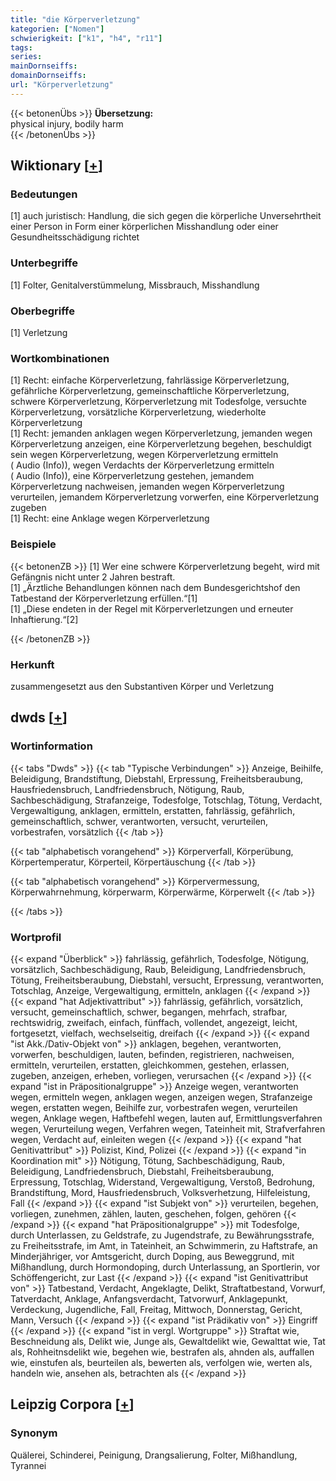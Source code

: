 ```yaml
---
title: "die Körperverletzung"
kategorien: ["Nomen"]
schwierigkeit: ["k1", "h4", "r11"]
tags:
series:
mainDornseiffs:
domainDornseiffs:
url: "Körperverletzung"
---
```


{{< betonenÜbs >}}
**Übersetzung:**  
physical injury, bodily harm  
{{< /betonenÜbs >}}

## Wiktionary [[+](https://de.wiktionary.org/wiki/Körperverletzung)]

### Bedeutungen
[1] auch juristisch: Handlung, die sich gegen die körperliche Unversehrtheit einer Person in Form einer körperlichen Misshandlung oder einer Gesundheitsschädigung richtet  

### Unterbegriffe
[1] Folter, Genitalverstümmelung, Missbrauch, Misshandlung  

### Oberbegriffe
[1] Verletzung  

### Wortkombinationen
[1] Recht: einfache Körperverletzung, fahrlässige Körperverletzung, gefährliche Körperverletzung, gemeinschaftliche Körperverletzung, schwere Körperverletzung, Körperverletzung mit Todesfolge, versuchte Körperverletzung, vorsätzliche Körperverletzung, wiederholte Körperverletzung  
[1] Recht: jemanden anklagen wegen Körperverletzung, jemanden wegen Körperverletzung anzeigen, eine Körperverletzung begehen, beschuldigt sein wegen Körperverletzung, wegen Körperverletzung ermitteln ( Audio (Info)), wegen Verdachts der Körperverletzung ermitteln ( Audio (Info)), eine Körperverletzung gestehen, jemandem Körperverletzung nachweisen, jemanden wegen Körperverletzung verurteilen, jemandem Körperverletzung vorwerfen, eine Körperverletzung zugeben  
[1] Recht: eine Anklage wegen Körperverletzung  

### Beispiele
{{< betonenZB >}}
[1] Wer eine schwere Körperverletzung begeht, wird mit Gefängnis nicht unter 2 Jahren bestraft.  
[1] „Ärztliche Behandlungen können nach dem Bundesgerichtshof den Tatbestand der Körperverletzung erfüllen.“[1]  
[1] „Diese endeten in der Regel mit Körperverletzungen und erneuter Inhaftierung.“[2]  

{{< /betonenZB >}}
### Herkunft
zusammengesetzt aus den Substantiven Körper und Verletzung  



## dwds [[+](https://www.dwds.de/wb/Körperverletzung)]

### Wortinformation
{{< tabs "Dwds" >}}
{{< tab "Typische Verbindungen" >}}
Anzeige, Beihilfe, Beleidigung, Brandstiftung, Diebstahl, Erpressung, Freiheitsberaubung, Hausfriedensbruch, Landfriedensbruch, Nötigung, Raub, Sachbeschädigung, Strafanzeige, Todesfolge, Totschlag, Tötung, Verdacht, Vergewaltigung, anklagen, ermitteln, erstatten, fahrlässig, gefährlich, gemeinschaftlich, schwer, verantworten, versucht, verurteilen, vorbestrafen, vorsätzlich
{{< /tab >}}

{{< tab "alphabetisch vorangehend" >}}
Körperverfall, Körperübung, Körpertemperatur, Körperteil, Körpertäuschung
{{< /tab >}}

{{< tab "alphabetisch vorangehend" >}}
Körpervermessung, Körperwahrnehmung, körperwarm, Körperwärme, Körperwelt
{{< /tab >}}

{{< /tabs >}}

### Wortprofil
{{< expand "Überblick" >}} fahrlässig, gefährlich, Todesfolge, Nötigung, vorsätzlich, Sachbeschädigung, Raub, Beleidigung, Landfriedensbruch, Tötung, Freiheitsberaubung, Diebstahl, versucht, Erpressung, verantworten, Totschlag, Anzeige, Vergewaltigung, ermitteln, anklagen {{< /expand >}}
{{< expand "hat Adjektivattribut" >}} fahrlässig, gefährlich, vorsätzlich, versucht, gemeinschaftlich, schwer, begangen, mehrfach, strafbar, rechtswidrig, zweifach, einfach, fünffach, vollendet, angezeigt, leicht, fortgesetzt, vielfach, wechselseitig, dreifach {{< /expand >}}
{{< expand "ist Akk./Dativ-Objekt von" >}} anklagen, begehen, verantworten, vorwerfen, beschuldigen, lauten, befinden, registrieren, nachweisen, ermitteln, verurteilen, erstatten, gleichkommen, gestehen, erlassen, zugeben, anzeigen, erheben, vorliegen, verursachen {{< /expand >}}
{{< expand "ist in Präpositionalgruppe" >}} Anzeige wegen, verantworten wegen, ermitteln wegen, anklagen wegen, anzeigen wegen, Strafanzeige wegen, erstatten wegen, Beihilfe zur, vorbestrafen wegen, verurteilen wegen, Anklage wegen, Haftbefehl wegen, lauten auf, Ermittlungsverfahren wegen, Verurteilung wegen, Verfahren wegen, Tateinheit mit, Strafverfahren wegen, Verdacht auf, einleiten wegen {{< /expand >}}
{{< expand "hat Genitivattribut" >}} Polizist, Kind, Polizei {{< /expand >}}
{{< expand "in Koordination mit" >}} Nötigung, Tötung, Sachbeschädigung, Raub, Beleidigung, Landfriedensbruch, Diebstahl, Freiheitsberaubung, Erpressung, Totschlag, Widerstand, Vergewaltigung, Verstoß, Bedrohung, Brandstiftung, Mord, Hausfriedensbruch, Volksverhetzung, Hilfeleistung, Fall {{< /expand >}}
{{< expand "ist Subjekt von" >}} verurteilen, begehen, vorliegen, zunehmen, zählen, lauten, geschehen, folgen, gehören {{< /expand >}}
{{< expand "hat Präpositionalgruppe" >}} mit Todesfolge, durch Unterlassen, zu Geldstrafe, zu Jugendstrafe, zu Bewährungsstrafe, zu Freiheitsstrafe, im Amt, in Tateinheit, an Schwimmerin, zu Haftstrafe, an Minderjähriger, vor Amtsgericht, durch Doping, aus Beweggrund, mit Mißhandlung, durch Hormondoping, durch Unterlassung, an Sportlerin, vor Schöffengericht, zur Last {{< /expand >}}
{{< expand "ist Genitivattribut von" >}} Tatbestand, Verdacht, Angeklagte, Delikt, Straftatbestand, Vorwurf, Tatverdacht, Anklage, Anfangsverdacht, Tatvorwurf, Anklagepunkt, Verdeckung, Jugendliche, Fall, Freitag, Mittwoch, Donnerstag, Gericht, Mann, Versuch {{< /expand >}}
{{< expand "ist Prädikativ von" >}} Eingriff {{< /expand >}}
{{< expand "ist in vergl. Wortgruppe" >}} Straftat wie, Beschneidung als, Delikt wie, Junge als, Gewaltdelikt wie, Gewalttat wie, Tat als, Rohheitnsdelikt wie, begehen wie, bestrafen als, ahnden als, auffallen wie, einstufen als, beurteilen als, bewerten als, verfolgen wie, werten als, handeln wie, ansehen als, betrachten als {{< /expand >}}

## Leipzig Corpora [[+](https://corpora.uni-leipzig.de/en/res?word=Körperverletzung&corpusId=deu_newscrawl-public_2018)]


### Synonym
Quälerei, Schinderei, Peinigung, Drangsalierung, Folter, Mißhandlung, Tyrannei

